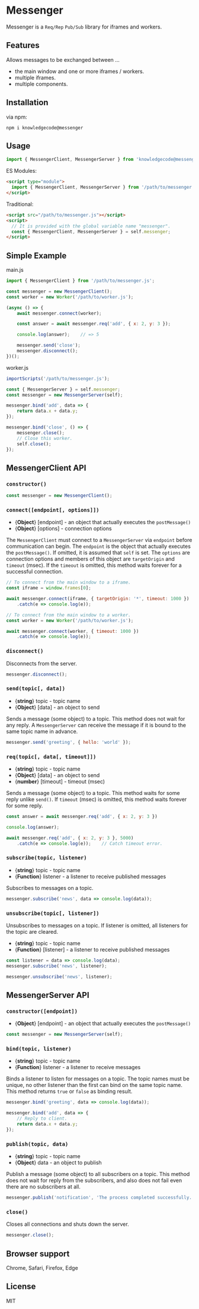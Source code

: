 # Messenger

Messenger is a `Req/Rep` `Pub/Sub` library for iframes and workers.

## Features

Allows messages to be exchanged between ...

- the main window and one or more iframes / workers.
- multiple iframes.
- multiple components.

## Installation

via npm:

```shell
npm i knowledgecode@messenger
```

## Usage

```javascript
import { MessengerClient, MessengerServer } from 'knowledgecode@messenger';
```

ES Modules:

```html
<script type="module">
  import { MessengerClient, MessengerServer } from '/path/to/messenger.js';
</script>
```

Traditional:

```html
<script src="/path/to/messenger.js"></script>
<script>
  // It is provided with the global variable name "messenger".
  const { MessengerClient, MessengerServer } = self.messenger;
</script>
```

## Simple Example

main.js
```javascript
import { MessengerClient } from '/path/to/messenger.js';

const messenger = new MessengerClient();
const worker = new Worker('/path/to/worker.js');

(async () => {
    await messenger.connect(worker);

    const answer = await messenger.req('add', { x: 2, y: 3 });

    console.log(answer);    // => 5

    messenger.send('close');
    messenger.disconnect();
})();
```

worker.js
```javascript
importScripts('/path/to/messenger.js');

const { MessengerServer } = self.messenger;
const messenger = new MessengerServer(self);

messenger.bind('add', data => {
    return data.x + data.y;
});

messenger.bind('close', () => {
    messenger.close();
    // Close this worker.
    self.close();
});
```

## MessengerClient API

### `constructor()`

```javascript
const messenger = new MessengerClient();
```

### `connect([endpoint[, options]])`

- {**Object**} [endpoint] - an object that actually executes the `postMessage()`
- {**Object**} [options] - connection options

The `MessengerClient` must connect to a `MessengerServer` via `endpoint` before communication can begin. The `endpoint` is the object that actually executes the `postMessage()`. If omitted, it is assumed that `self` is set. The `options` are connection options and members of this object are `targetOrigin` and `timeout` (msec). If the `timeout` is omitted, this method waits forever for a successful connection.

```javascript
// To connect from the main window to a iframe.
const iframe = window.frames[0];

await messenger.connect(iframe, { targetOrigin: '*', timeout: 1000 })
    .catch(e => console.log(e));
```

```javascript
// To connect from the main window to a worker.
const worker = new Worker('/path/to/worker.js');

await messenger.connect(worker, { timeout: 1000 })
    .catch(e => console.log(e));
```

### `disconnect()`

Disconnects from the server.

```javascript
messenger.disconnect();
```

### `send(topic[, data])`

- {**string**} topic - topic name
- {**Object**} [data] - an object to send

Sends a message (some object) to a topic. This method does not wait for any reply. A `MessengerServer` can receive the message if it is bound to the same topic name in advance.

```javascript
messenger.send('greeting', { hello: 'world' });
```

### `req(topic[, data[, timeout]])`

- {**string**} topic - topic name
- {**Object**} [data] - an object to send
- {**number**} [timeout] - timeout (msec)

Sends a message (some object) to a topic. This method waits for some reply unlike `send()`. If `timeout` (msec) is omitted, this method waits forever for some reply.

```javascript
const answer = await messenger.req('add', { x: 2, y: 3 })

console.log(answer);
```

```javascript
await messenger.req('add', { x: 2, y: 3 }, 5000)
    .catch(e => console.log(e));    // Catch timeout error.
```

### `subscribe(topic, listener)`

- {**string**} topic - topic name
- {**Function**} listener - a listener to receive published messages

Subscribes to messages on a topic.

```javascript
messenger.subscribe('news', data => console.log(data));
```

### `unsubscribe(topic[, listener])`

Unsubscribes to messages on a topic. If listener is omitted, all listeners for the topic are cleared.

- {**string**} topic - topic name
- {**Function**} [listener] - a listener to receive published messages

```javascript
const listener = data => console.log(data);
messenger.subscribe('news', listener);

messenger.unsubscribe('news', listener);
```

## MessengerServer API

### `constructor([endpoint])`

- {**Object**} [endpoint] - an object that actually executes the `postMessage()`

```javascript
const messenger = new MessengerServer(self);
```

### `bind(topic, listener)`

- {**string**} topic - topic name
- {**Function**} listener - a listener to receive messages

Binds a listener to listen for messages on a topic. The topic names must be unique, no other listener than the first can bind on the same topic name. This method returns `true` or `false` as binding result.

```javascript
messenger.bind('greeting', data => console.log(data));

messenger.bind('add', data => {
    // Reply to client.
    return data.x + data.y;
});
```

### `publish(topic, data)`

- {**string**} topic - topic name
- {**Object**} data - an object to publish

Publish a message (some object) to all subscribers on a topic. This method does not wait for reply from the subscribers, and also does not fail even there are no subscribers at all.

```javascript
messenger.publish('notification', 'The process completed successfully.');
```

### `close()`

Closes all connections and shuts down the server.

```javascript
messenger.close();
```

## Browser support

Chrome, Safari, Firefox, Edge

## License

MIT
